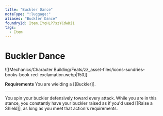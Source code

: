 ```yaml
---
title: "Buckler Dance"
noteType: ":luggage:"
aliases: "Buckler Dance"
foundryId: Item.IYqHLP7szYCdwDi1
tags:
  - Item
---
```


# Buckler Dance
![[Mechanics/Character Building/Feats/zz_asset-files/icons-sundries-books-book-red-exclamation.webp|150]]

**Requirements** You are wielding a [[Buckler]].

* * *

You spin your buckler defensively toward every attack. While you are in this stance, you constantly have your buckler raised as if you'd used [[Raise a Shield]], as long as you meet that action's requirements.
